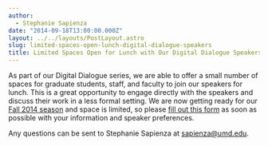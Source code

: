 ```yaml
---
author:
  - Stephanie Sapienza
date: "2014-09-18T13:00:00.000Z"
layout: ../../layouts/PostLayout.astro
slug: limited-spaces-open-lunch-digital-dialogue-speakers
title: Limited Spaces Open for Lunch with Our Digital Dialogue Speakers!
---
```


As part of our Digital Dialogue series, we are able to offer a small number of spaces for graduate students, staff, and faculty to join our speakers for lunch. This is a great opportunity to engage directly with the speakers and discuss their work in a less formal setting. We are now getting ready for our [Fall 2014 season](http://mith.umd.edu/digital-dialogues/schedule/) and space is limited, so please [fill out this form](https://docs.google.com/forms/d/1NQAUTFovjKygW5o9ne-MEDoMqChnhLYi_L7VM8hQh2Y/viewform?usp=send_form) as soon as possible with your information and speaker preferences.

Any questions can be sent to Stephanie Sapienza at [sapienza@umd.edu](mailto:sapienza@umd.edu).
